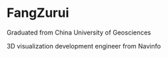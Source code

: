 # FangZurui
Graduated from China University of Geosciences

3D visualization development engineer from Navinfo
